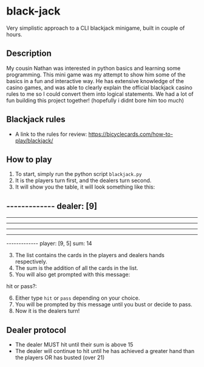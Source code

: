 # black-jack
Very simplistic approach to a CLI blackjack minigame, built in couple of hours.

## Description
My cousin Nathan was interested in python basics and learning some programming. This mini game was my attempt to show him some of the basics in a fun and interactive way.
He has extensive knowledge of the casino games, and was able to clearly explain the official blackjack casino rules to me so I could convert them into logical statements. 
We had a lot of fun building this project together! (hopefully i didnt bore him too much)

## Blackjack rules
- A link to the rules for review: https://bicyclecards.com/how-to-play/blackjack/

## How to play
1. To start, simply run the python script `blackjack.py`
2. It is the players turn first, and the dealers turn second. 
3. It will show you the table, it will look something like this:

\------------- dealer: [9]
----------------------------------------------
----------------------------------------------
----------------------------------------------
----------------------------------------------
----------------------------------------------
\------------- player: [9, 5] sum: 14

3. The list contains the cards in the players and dealers hands respectively.
4. The sum is the addition of all the cards in the list.
5. You will also get prompted with this message:

hit or pass?:

6. Either type `hit` or `pass` depending on your choice.
7. You will be prompted by this message until you bust or decide to pass.
8. Now it is the dealers turn!

## Dealer protocol
- The dealer MUST hit until their sum is above 15
- The dealer will continue to hit until he has achieved a greater hand than the players OR has busted (over 21)
